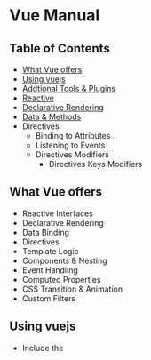 # Vue Manual

## Table of Contents

* [What Vue offers](#what-vue-offers)
* [Using vuejs](#using-vuejs)
* [Addtional Tools & Plugins](#addtional-tools-&-plugins)
* [Reactive](#reactive)
* [Declarative Rendering](#declarative-rendering)
* [Data & Methods](#data-and-methods)
* Directives
  * Binding to Attributes
  * Listening to Events
  * Directives Modifiers
    * Directives Keys Modifiers

## What Vue offers

* Reactive Interfaces
* Declarative Rendering
* Data Binding
* Directives
* Template Logic
* Components & Nesting
* Event Handling
* Computed Properties
* CSS Transition & Animation
* Custom Filters

## Using vuejs

* Include the <script> tag in an html file
* Install via npm & create webpack config
* Use the vue-cli tool along with webpack
* Install using the Bower client side package manager

## Addtional Tools & Plugins

* vue-router - Official router deeply integrated with Vue.js core
* vue-resource - Handle web requests
* vue-async-data - Async data loading
* vue-validator - Form validation plugin
* vue-dev-tools - Chrome devtools extension
* vue-touch - Touch gestures using Hammer.js
* vuex - Vuex is a state management pattern + library

## Reactive

```javascript
function createReactiveObject(obj) {
  const keys = Object.keys(obj)
  obj.$data = Object.assign({}, obj)
  keys.forEach(key => {
    Object.defineProperty(obj, key, {
      get: reactiveGetter.bind(obj, key),
      set: reactiveSetter.bind(obj, key)
    })
  })
}

function reactiveSetter(property, value) {
  this.$data[property] = value
  console.log(`${property} changed to ${value}`)
}

function reactiveGetter(property) {
  console.log(`get ${property}`)
  return this.$data[property]
}

let user = {
  name: '',
  score: 0
}

createReactiveObject(user)

user.name = 'Changed'
```

## Declarative Rendering

### html

```html
<div id="app">
  Mustache: {{ message }}
</div>
```

### javascript

```javascript
var app = new Vue({
  el: '#app',
  data: {
    message: 'Hello Vue!'
  }
})
```

## Data and methods

### html

```html
<div id="app">
  <input type="text" v-on:input="changedName">
  <p>{{name}}</p>
</div>
```

### javascript

```javascript
new Vue({
  el: '#app',
  data: {
    name: ''
  },
  methods: {
    changedName(event) {
      this.name = event.target.value
    }
  }
})
```
